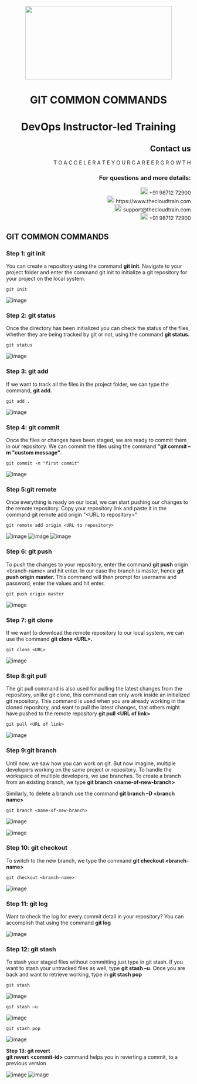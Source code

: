<div align="center">
<img src=https://static.wixstatic.com/media/1c706c_a5df0ad56f894928bf858a74ba744b32~mv2.png/v1/fit/w_2500,h_1330,al_c/1c706c_a5df0ad56f894928bf858a74ba744b32~mv2.png width="400" height="200">
 </div>
 
# <div align="center"> GIT COMMON COMMANDS </p>

# <div align="center"> DevOps Instructor-led Training </div>

## <div align="right">Contact us</div>

<div align="right"> T O A C C E L E R A T E Y O U R C A R E E R G R O W T H </div>

### <div align="right"> For questions and more details: </div>

<div align="right"> <img src=https://w7.pngwing.com/pngs/759/922/png-transparent-telephone-logo-iphone-telephone-call-smartphone-phone-electronics-text-trademark-thumbnail.png width="20" height="20"> +91 98712 72900 </div>

<div align="right"> <img src=https://i.pinimg.com/736x/11/f2/fd/11f2fd963a2028fa67ce38ffe0e92bc5.jpg width="20" height="20"> https://www.thecloudtrain.com </div>

<div align="right"> <img src=https://cdn0.iconfinder.com/data/icons/apple-apps/100/Apple_Mail-512.png width="20" height="20"> support@thecloudtrain.com </div>

<div align="right"> <img src=https://png.pngtree.com/png-vector/20221018/ourmid/pngtree-whatsapp-icon-png-image_6315990.png width="20" height="20"> +91 98712 72900 </div>

## GIT COMMON COMMANDS

### Step 1: git init

You can create a repository using the command **git init**. Navigate to your project folder and enter the command git init to initialize a git repository for your project on the local system.

`git init`

![image](https://user-images.githubusercontent.com/37858762/235489958-7549be90-4a51-403e-9bad-2ca3e906885d.png)

### Step 2: git status

Once the directory has been initialized you can check the status of the files, whether they are being tracked by git or not, using the command **git status.**

`git status`

![image](https://user-images.githubusercontent.com/37858762/235490222-05a5244d-3930-4ab6-9c49-a40995ec592b.png)

### Step 3: git add

If we want to track all the files in the project folder, we can type the command, **git add.**

`git add .`

![image](https://user-images.githubusercontent.com/37858762/235490247-ece127a5-2b2f-4936-9b96-04b3dc5e3432.png)

### Step 4: git commit

Once the files or changes have been staged, we are ready to commit them in our repository. We can commit the files using the command **"git commit –m "custom message"**.

`git commit -m "first commit"`

![image](https://user-images.githubusercontent.com/37858762/235490295-4a710665-05f4-4c8d-b35f-5ba730de8eea.png)

### Step 5:git remote

Once everything is ready on our local, we can start pushing our changes to the remote repository. Copy your repository link and paste it in the command git remote add origin "\<URL to repository\>"

`git remote add origin <URL to repository>`

![image](https://user-images.githubusercontent.com/37858762/235490347-13792181-630a-4117-a864-dc25489bb188.png)
![image](https://user-images.githubusercontent.com/37858762/235490357-5dfb0975-72ed-4777-892e-9d72d36cf51a.png)
![image](https://user-images.githubusercontent.com/37858762/235490364-76066ca2-4ab8-4002-adf5-8e850452e0bb.png)

### Step 6: git push

To push the changes to your repository, enter the command **git push** origin \<branch-name\> and hit enter. In our case the branch is master, hence **git push origin master**. This command will then prompt for username and password, enter the values and hit enter.

`git push origin master`

![image](https://user-images.githubusercontent.com/37858762/235490384-ec526689-4eec-4aad-91c1-af5bcf9580bf.png)

### Step 7: git clone

If we want to download the remote repository to our local system, we can use the command **git clone \<URL\>.**

`git clone <URL>`

![image](https://user-images.githubusercontent.com/37858762/235490418-092dc27d-82b4-4a1f-9b90-18dfbbb54d73.png)

### Step 8:git pull

The git pull command is also used for pulling the latest changes from the repository, unlike git clone, this command can only work inside an initialized git repository. This command is used when you are already working in the cloned repository, and want to pull the latest changes, that others might have pushed to the remote repository **git pull \<URL of link\>**

`git pull <URL of link>`

![image](https://user-images.githubusercontent.com/37858762/235490449-cdf39b61-c191-414b-b340-1dae9d732ebd.png)

### Step 9:git branch

Until now, we saw how you can work on git. But now imagine, multiple developers working on the same project or repository. To handle the workspace of multiple developers, we use branches. To create a branch from an existing branch, we type **git branch \<name-of-new-branch\>**

Similarly, to delete a branch use the command **git branch –D \<branch name\>**

`git branch <name-of-new-branch>`

![image](https://user-images.githubusercontent.com/37858762/235490491-7d21a23a-34c7-45c9-bde4-71e06384d6f6.png)

![image](https://user-images.githubusercontent.com/37858762/235490504-7273fd1e-c536-48c9-9257-6f8675b9f0ff.png)

### Step 10: git checkout

To switch to the new branch, we type the command **git checkout \<branch-name\>**

`git checkout <branch-name>`

![image](https://user-images.githubusercontent.com/37858762/235490528-ee79b3a1-ef13-4f04-91cf-fc35570d582f.png)

### Step 11: git log

Want to check the log for every commit detail in your repository? You can accomplish that using the command **git log**

![image](https://user-images.githubusercontent.com/37858762/235490569-ed3cc2d1-86f6-49b9-9c86-c3811c5083b8.png)

### Step 12: git stash

To stash your staged files without committing just type in git stash. If you want to stash your untracked files as well, type **git stash –u**. Once you are back and want to retrieve working, type in **git stash pop**

`git stash` 

![image](https://user-images.githubusercontent.com/37858762/235490881-44680f66-2d08-4bf7-a86e-a3ebf63f06f9.png)

`git stash –u`

![image](https://user-images.githubusercontent.com/37858762/235490908-9df89959-3cf1-4183-816d-8e3e474c16a0.png)

`git stash pop`

![image](https://user-images.githubusercontent.com/37858762/235490938-48f66d12-6f61-4b71-af17-d15847034f7a.png)

**Step 13: git revert**  
**git revert \<commit-id\>** command helps you in reverting a commit, to a previous version

![image](https://user-images.githubusercontent.com/37858762/235490970-65945de8-03e9-4695-b70d-a69a4e758771.png)
![image](https://user-images.githubusercontent.com/37858762/235491028-3f6af0ba-094e-4d62-ab16-eba839183da9.png)

